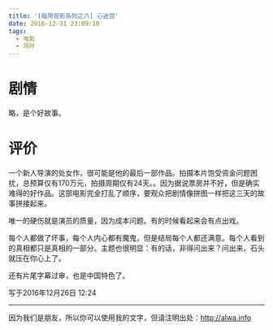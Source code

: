 ```yaml
---
title: '[每周观影系列之八] 心迷宫'
date: 2016-12-31 23:09:10
tags:
  - 电影
  - 风叶
---
```


# 剧情
略，是个好故事。
<!-- more -->

# 评价

一个新人导演的处女作，很可能是他的最后一部作品。拍摄本片饱受资金问题困扰，总预算仅有170万元，拍摄周期仅有24天。。因为据说票房并不好，但是确实难得的好作品。这部电影完全打乱了顺序，要观众把剧情像拼图一样把这三天的故事拼接起来。

唯一的硬伤就是演员的质量，因为成本问题。有的时候看起来会有点出戏。

每个人都做了坏事，每个人内心都有魔鬼，但是结局每个人都还满意。每个人看到的真相都只是真相的一部分。主题也很明显：有的话，非得问出来？问出来，石头就压在你心上了。

还有片尾字幕过审，也是中国特色了。

写于2016年12月26日 12:24


---

因为我们是朋友，所以你可以使用我的文字，但请注明出处：http://alwa.info
